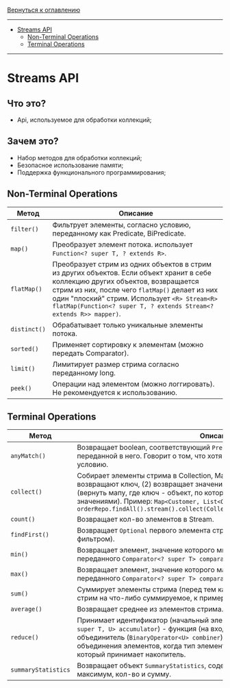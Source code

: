 [Вернуться к оглавлению](https://github.com/engine-it-in/different-level-task/blob/main/README.md)
***
* [Streams API](#streams-api)
  * [Non-Terminal Operations](#non-terminal-operations)
  * [Terminal Operations](#terminal-operations)
***

# Streams API
## Что это?
* Api, используемое для обработки коллекций;
## Зачем это?
* Набор методов для обработки коллекций;
* Безопасное использование памяти;
* Поддержка функционального программирования;

## Non-Terminal Operations
| Метод        | Описание                                                                                                                                                                                                                                                                                                  |
|--------------|-----------------------------------------------------------------------------------------------------------------------------------------------------------------------------------------------------------------------------------------------------------------------------------------------------------|
| `filter()`   | Фильтрует элементы, согласно условию, переданному как Predicate, BiPredicate.                                                                                                                                                                                                                             |
| `map()`      | Преобразует элемент потока. использует `Function<? super T, ? extends R>`.                                                                                                                                                                                                                                |
| `flatMap()`  | Преобразует стрим из одних объектов в стрим из других объектов. Если объект хранит в себе коллекцию других объектов, возвращается стрим из них, после чего `flatMap()` делает из них один "плоский" стрим. Использует `<R> Stream<R> flatMap(Function<? super T, ? extends Stream<? extends R>> mapper)`. |
| `distinct()` | Обрабатывает только уникальные элементы потока.                                                                                                                                                                                                                                                           |
| `sorted()`   | Применяет сортировку к элементам (можно передать Comparator).                                                                                                                                                                                                                                             |
| `limit()`    | Лимитирует размер стрима согласно переданному long.                                                                                                                                                                                                                                                       |
| `peek()`     | Операции над элементом (можно логгировать). Не рекомендуется к использованию.                                                                                                                                                                                                                             |

## Terminal Operations
| Метод               | Описание                                                                                                                                                                                                                                                                                                                                                               |
|---------------------|------------------------------------------------------------------------------------------------------------------------------------------------------------------------------------------------------------------------------------------------------------------------------------------------------------------------------------------------------------------------|
| `anyMatch()`        | Возвращает boolean, соответствующий `Predicate<? super T> predicate`, переданной в него. Говорит о том, что хотя бы один объект стрима соответствует условию.                                                                                                                                                                                                          |
| `collect()`         | Собирает элементы стрима в Collection, Map (передаем функции, которые (1) возвращают ключ, (2) возвращает значение). Может сгруппировать элементы (вернуть мапу, где ключ - объект, по которому группируем против листа со значениями). Пример: `Map<Customer, List<Order>> result = orderRepo.findAll().stream().collect(Collectors.groupingBy(Order::getCustomer));` |
| `count()`           | Возвращает кол-во элементов в Stream.                                                                                                                                                                                                                                                                                                                                  |
| `findFirst()`       | Возвращает `Optional` первого элемента стрима (используется в связке с фильтром).                                                                                                                                                                                                                                                                                      |
| `min()`             | Возвращает элемент, значение которого минимально согласно результату переданного `Comparator<? super T> comparator`.                                                                                                                                                                                                                                                   |
| `max()`             | Возвращает элемент, значение которого максимально согласно результату переданного `Comparator<? super T> comparator`.                                                                                                                                                                                                                                                  |
| `sum()`             | Суммирует элементы стрима (перед тем как суммировать, нужно замапить стрим на что-либо суммируемое, к примеру сделать `mapToDouble()`).                                                                                                                                                                                                                                |
| `average()`         | Возвращает среднее из элементов стрима.                                                                                                                                                                                                                                                                                                                                |
| `reduce()`          | Принимает идентификатор (начальный элемент), накопитель (`BiFunction<U, ? super T, U> accumulator`) - функция (на вход - subtotal и следующий элемент), и объединитель (`BinaryOperator<U> combiner`) - функция, служащая для объединения элементов, когда тип элемента стрима не совпадает с типом, который принимает накопитель.                                     |
| `summaryStatistics` | Возвращает объект `SummaryStatistics`, содержащий среднее, минимум, максимум, кол-во и сумму.                                                                                                                                                                                                                                                                          |